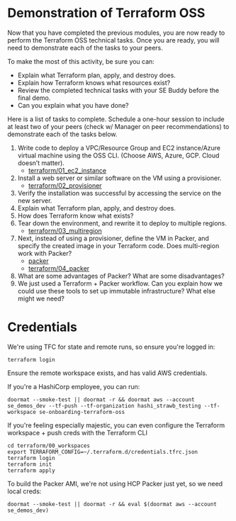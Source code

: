 # Demonstration of Terraform OSS

Now that you have completed the previous modules, you are now ready to perform the Terraform OSS technical tasks.    Once you are ready, you will need to demonstrate each of the tasks to your peers.

To make the most of this activity, be sure you can: 

* Explain what Terraform plan, apply, and destroy does.
* Explain how Terraform knows what resources exist?
* Review the completed technical tasks with your SE Buddy before the final demo. 
* Can you explain what you have done?


Here is a list of tasks to complete.  Schedule a one-hour session to include at least two of your peers (check w/ Manager on peer recommendations) to demonstrate each of the tasks below.  
1. Write code to deploy a VPC/Resource Group and EC2 instance/Azure virtual machine using the OSS CLI.  (Choose AWS, Azure, GCP.  Cloud doesn’t matter).
	* [terraform/01_ec2_instance](terraform/01_ec2_instance)
2. Install a web server or similar software on the VM using a provisioner.
	* [terraform/02_provisioner](terraform/02_provisioner)
3. Verify the installation was successful by accessing the service on the new server.    
4. Explain what Terraform plan, apply, and destroy does.
5. How does Terraform know what exists?
6. Tear down the environment, and rewrite it to deploy to multiple regions.
	* [terraform/03_multiregion](terraform/03_multiregion)
7. Next, instead of using a provisioner, define the VM in Packer, and specify the created image in your Terraform code.  Does multi-region work with Packer?
	* [packer](packer)
	* [terraform/04_packer](terraform/04_packer)
8. What are some advantages of Packer?  What are some disadvantages?  
9. We just used a Terraform + Packer workflow.  Can you explain how we could use these tools to set up immutable infrastructure?  What else might we need?

# Credentials

We're using TFC for state and remote runs, so ensure you're logged in:

```
terraform login
```

Ensure the remote workspace exists, and has valid AWS credentials.

If you're a HashiCorp employee, you can run:

```
doormat --smoke-test || doormat -r && doormat aws --account se_demos_dev --tf-push --tf-organization hashi_strawb_testing --tf-workspace se-onboarding-terraform-oss
```

If you're feeling especially majestic, you can even configure the Terraform workspace + push creds with the Terraform CLI
```
cd terraform/00_workspaces
export TERRAFORM_CONFIG=~/.terraform.d/credentials.tfrc.json
terraform login
terraform init
terraform apply
```


To build the Packer AMI, we're not using HCP Packer just yet, so we need local creds:

```
doormat --smoke-test || doormat -r && eval $(doormat aws --account se_demos_dev)
```
